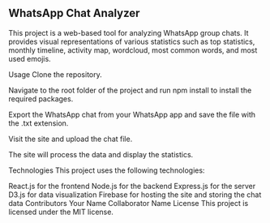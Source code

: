 ## WhatsApp Chat Analyzer
This project is a web-based tool for analyzing WhatsApp group chats. It provides visual representations of various statistics such as top statistics, monthly timeline, activity map, wordcloud, most common words, and most used emojis.

Usage
Clone the repository.

Navigate to the root folder of the project and run npm install to install the required packages.

Export the WhatsApp chat from your WhatsApp app and save the file with the .txt extension.

Visit the site and upload the chat file.

The site will process the data and display the statistics.

Technologies
This project uses the following technologies:

React.js for the frontend
Node.js for the backend
Express.js for the server
D3.js for data visualization
Firebase for hosting the site and storing the chat data
Contributors
Your Name
Collaborator Name
License
This project is licensed under the MIT license.
